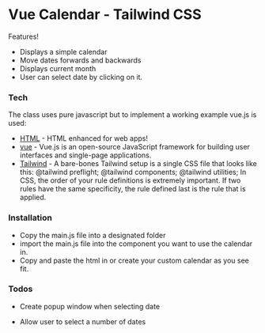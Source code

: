 # Vue Calendar - Tailwind CSS

Features!

  - Displays a simple calendar
  - Move dates forwards and backwards
  - Displays current month
  - User can select date by clicking on it.

### Tech

The class uses pure javascript but to implement a working example vue.js is used:

* [HTML] - HTML enhanced for web apps!
* [vue] - Vue.js is an open-source JavaScript framework for building user interfaces and single-page applications.
* [Tailwind] - A bare-bones Tailwind setup is a single CSS file that looks like this: @tailwind preflight; @tailwind components; @tailwind utilities; In CSS, the order of your rule definitions is extremely important. If two rules have the same specificity, the rule defined last is the rule that is applied.

### Installation
 
  - Copy the main.js file into a designated folder
  - import the main.js file into the component you want to use the calendar in. 
  - Copy and paste the html in or create your custom calendar as you see fit. 

### Todos

 - Create popup window when selecting date
 - Allow user to select a number of dates

   [vue]: <https://vuejs.org/>
   [HTML]: <https://developer.mozilla.org/kab/docs/Web/HTML>
   [tailwind]: <https://tailwindcss.com/>

